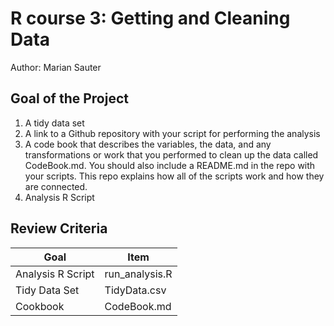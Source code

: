 # R course 3: Getting and Cleaning Data 
Author: Marian Sauter <br />

## Goal of the Project
1. A tidy data set 
2. A link to a Github repository with your script for performing the analysis 
3. A code book that describes the variables, the data, and any transformations or work that you performed to clean up the data called CodeBook.md. You should also include a README.md in the repo with your scripts. This repo explains how all of the scripts work and how they are connected.
4. Analysis R Script

## Review Criteria

Goal | Item 
--- | ---
Analysis R Script |  run_analysis.R
Tidy Data Set |  TidyData.csv
Cookbook | CodeBook.md 
